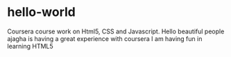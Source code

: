 # hello-world
Coursera course work on Html5, CSS and Javascript.
Hello beautiful people
ajagha is having a great experience with coursera
I am having fun in learning HTML5
